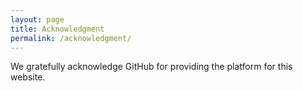 ```yaml
---
layout: page
title: Acknowledgment
permalink: /acknowledgment/
---
```


We gratefully acknowledge GitHub for providing the platform for this website.
